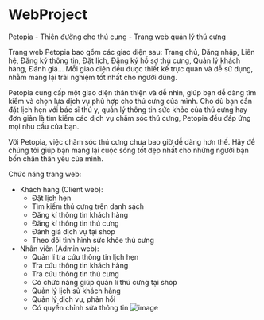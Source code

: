 # WebProject
Petopia - Thiên đường cho thú cưng - Trang web quản lý thú cưng

Trang web Petopia bao gồm các giao diện sau: Trang chủ, Đăng nhập, Liên hệ, Đăng ký thông tin, Đặt lịch, Đăng ký hồ sơ thú cưng, Quản lý khách hàng, Đánh giá... Mỗi giao diện đều được thiết kế trực quan và dễ sử dụng, nhằm mang lại trải nghiệm tốt nhất cho người dùng.

Petopia cung cấp một giao diện thân thiện và dễ nhìn, giúp bạn dễ dàng tìm kiếm và chọn lựa dịch vụ phù hợp cho thú cưng của mình. Cho dù bạn cần đặt lịch hẹn với bác sĩ thú y, quản lý thông tin sức khỏe của thú cưng hay đơn giản là tìm kiếm các dịch vụ chăm sóc thú cưng, Petopia đều đáp ứng mọi nhu cầu của bạn.

Với Petopia, việc chăm sóc thú cưng chưa bao giờ dễ dàng hơn thế. Hãy để chúng tôi giúp bạn mang lại cuộc sống tốt đẹp nhất cho những người bạn bốn chân thân yêu của mình.

Chức năng trang web:
- Khách hàng (Client web):
  + Đặt lịch hẹn
  + Tìm kiếm thú cưng trên danh sách
  + Đăng kí thông tin khách hàng
  + Đăng kí thông tin thú cưng
  + Đánh giá dịch vụ tại shop
  + Theo dõi tình hình sức khỏe thú cưng
- Nhân viên (Admin web):
  + Quản lí tra cứu thông tin lịch hẹn
  + Tra cứu thông tin khách hàng
  + Tra cứu thông tin thú cưng
  + Có chức năng giúp quản lí thú cưng tại shop
  + Quản lý lịch sử khách hàng
  + Quản lý dịch vụ, phản hồi
  + Có quyền chỉnh sửa thông tin
![image](https://github.com/khanguyen69/WebProject/assets/145459744/1720fbc0-7dc7-4a80-b029-230c555f54f7)
